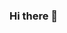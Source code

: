 ### Hi there 👋

<!--
**piyush1146115/piyush1146115** is a ✨ _special_ ✨ repository because its `README.md` (this file) appears on your GitHub profile.

Here are some ideas to get you started:

- 🔭 I’m currently working on ...
- 🌱 I’m currently learning Go
- 👯 I’m looking to collaborate on ...
- 🤔 I’m looking for help with ...
- 💬 Ask me about ...
- 📫 How to reach me: https://www.linkedin.com/in/piyushdas123/
- 😄 Pronouns: ...
- ⚡ Fun fact: ...
- ![Top Langs](https://github-readme-stats.vercel.app/api/top-langs/?username=piyush1146115&layout=compact)
- 🎉 ![visitors](https://visitor-badge.laobi.icu/badge?page_id=piyush1146115)

### GitHub Trophy

![trophy](https://github-profile-trophy.vercel.app/?username=piyush1146115&theme=dracula)
<p>&nbsp;<img align="center" src="https://github-readme-stats.vercel.app/api?username=piyush1146115&show_icons=true&theme=dark&locale=en" alt="piyush1146115" /></p>


-->
